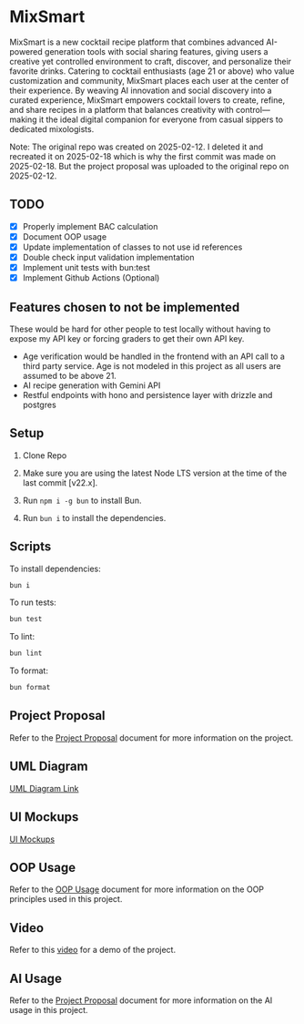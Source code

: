 # MixSmart

MixSmart is a new cocktail recipe platform that combines advanced AI-powered generation tools with social sharing features, giving users a creative yet controlled environment to craft, discover, and personalize their favorite drinks. Catering to cocktail enthusiasts (age 21 or above) who value customization and community, MixSmart places each user at the center of their experience. By weaving AI innovation and social discovery into a curated experience, MixSmart empowers cocktail lovers to create, refine, and share recipes in a platform that balances creativity with control—making it the ideal digital companion for everyone from casual sippers to dedicated mixologists.

Note: The original repo was created on 2025-02-12. I deleted it and recreated it on 2025-02-18 which is why the first commit was made on 2025-02-18. But the project proposal was uploaded to the original repo on 2025-02-12.

## TODO

- [x] Properly implement BAC calculation
- [x] Document OOP usage
- [x] Update implementation of classes to not use id references
- [x] Double check input validation implementation
- [x] Implement unit tests with bun:test
- [x] Implement Github Actions (Optional)

## Features chosen to not be implemented

These would be hard for other people to test locally without having to expose my API key or forcing graders to get their own API key.

- Age verification would be handled in the frontend with an API call to a third party service. Age is not modeled in this project as all users are assumed to be above 21.
- AI recipe generation with Gemini API
- Restful endpoints with hono and persistence layer with drizzle and postgres

## Setup

1. Clone Repo

2. Make sure you are using the latest Node LTS version at the time of the last commit [v22.x].

3. Run `npm i -g bun` to install Bun.

4. Run `bun i` to install the dependencies.

## Scripts

To install dependencies:

```sh
bun i
```

To run tests:

```sh
bun test
```

To lint:

```sh
bun lint
```

To format:

```sh
bun format
```

## Project Proposal

Refer to the [Project Proposal](./Project%20Proposal.md) document for more information on the project.

## UML Diagram

[UML Diagram Link](https://lucid.app/lucidchart/004dfd0b-3b14-41e0-9959-1cfc2c77f47a/edit?invitationId=inv_5cd3057b-8dce-4686-86a1-56a751556329)

## UI Mockups

[UI Mockups](https://www.figma.com/design/DVjv0IZhI7psUEEVeLe7ZK/MixSmart-UI-Mockups?node-id=0-1&t=rE2CcvRN7MfN6QE7-1)

## OOP Usage

Refer to the [OOP Usage](./OOP%20Usage.md) document for more information on the OOP principles used in this project.

## Video

Refer to this [video](https://youtu.be/HinoY3xhG4w) for a demo of the project.

## AI Usage

Refer to the [Project Proposal](./Project%20Proposal.md) document for more information on the AI usage in this project.
